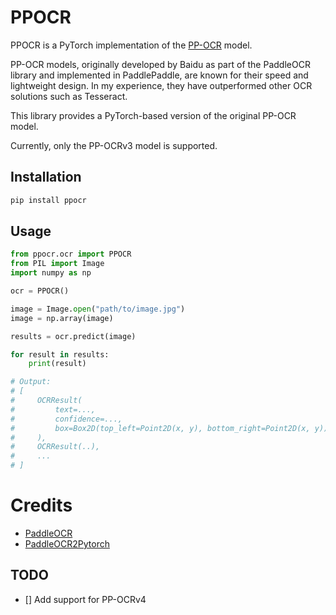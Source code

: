 # PPOCR

PPOCR is a PyTorch implementation of the [PP-OCR](https://paddlepaddle.github.io/PaddleOCR/latest/en/ppocr/overview.html) model.

PP-OCR models, originally developed by Baidu as part of the PaddleOCR library and implemented in PaddlePaddle, are known for their speed and lightweight design. In my experience, they have outperformed other OCR solutions such as Tesseract.

This library provides a PyTorch-based version of the original PP-OCR model.

Currently, only the PP-OCRv3 model is supported.

## Installation

```bash
pip install ppocr
```

## Usage

```python
from ppocr.ocr import PPOCR
from PIL import Image
import numpy as np

ocr = PPOCR()

image = Image.open("path/to/image.jpg")
image = np.array(image)

results = ocr.predict(image)

for result in results:
    print(result)

# Output:
# [
#     OCRResult(
#         text=...,
#         confidence=...,
#         box=Box2D(top_left=Point2D(x, y), bottom_right=Point2D(x, y)),
#     ),
#     OCRResult(..),
#     ...
# ]
```

# Credits

- [PaddleOCR](https://github.com/PaddlePaddle/PaddleOCR)
- [PaddleOCR2Pytorch](https://github.com/frotms/PaddleOCR2Pytorch)

## TODO

- [] Add support for PP-OCRv4

